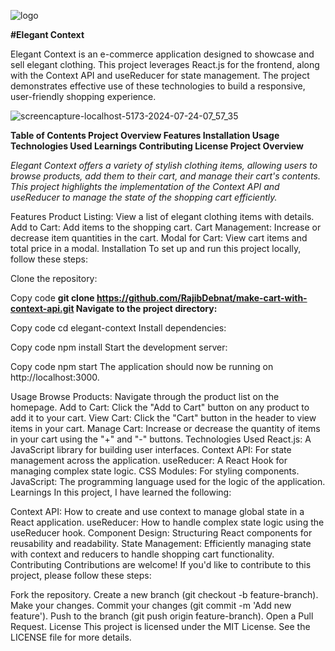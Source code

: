 ![logo](https://github.com/user-attachments/assets/ac022ba3-b667-42f8-be77-8cf4162525d2)

**#Elegant Context**


Elegant Context is an e-commerce application designed to showcase and sell elegant clothing. This project leverages React.js for the frontend, along with the Context API and useReducer for state management. The project demonstrates effective use of these technologies to build a responsive, user-friendly shopping experience.

![screencapture-localhost-5173-2024-07-24-07_57_35](https://github.com/user-attachments/assets/88fd28a0-ea0a-49b6-a58d-a4af36bed3f1)

**Table of Contents
Project Overview
Features
Installation
Usage
Technologies Used
Learnings
Contributing
License
Project Overview**

_Elegant Context offers a variety of stylish clothing items, allowing users to browse products, add them to their cart, and manage their cart's contents. This project highlights the implementation of the Context API and useReducer to manage the state of the shopping cart efficiently._

Features
Product Listing: View a list of elegant clothing items with details.
Add to Cart: Add items to the shopping cart.
Cart Management: Increase or decrease item quantities in the cart.
Modal for Cart: View cart items and total price in a modal.
Installation
To set up and run this project locally, follow these steps:

Clone the repository:


Copy code
**git clone https://github.com/RajibDebnat/make-cart-with-context-api.git
Navigate to the project directory:**


Copy code
cd elegant-context
Install dependencies:


Copy code
npm install
Start the development server:



Copy code
npm start
The application should now be running on http://localhost:3000.

Usage
Browse Products: Navigate through the product list on the homepage.
Add to Cart: Click the "Add to Cart" button on any product to add it to your cart.
View Cart: Click the "Cart" button in the header to view items in your cart.
Manage Cart: Increase or decrease the quantity of items in your cart using the "+" and "-" buttons.
Technologies Used
React.js: A JavaScript library for building user interfaces.
Context API: For state management across the application.
useReducer: A React Hook for managing complex state logic.
CSS Modules: For styling components.
JavaScript: The programming language used for the logic of the application.
Learnings
In this project, I have learned the following:

Context API: How to create and use context to manage global state in a React application.
useReducer: How to handle complex state logic using the useReducer hook.
Component Design: Structuring React components for reusability and readability.
State Management: Efficiently managing state with context and reducers to handle shopping cart functionality.
Contributing
Contributions are welcome! If you'd like to contribute to this project, please follow these steps:

Fork the repository.
Create a new branch (git checkout -b feature-branch).
Make your changes.
Commit your changes (git commit -m 'Add new feature').
Push to the branch (git push origin feature-branch).
Open a Pull Request.
License
This project is licensed under the MIT License. See the LICENSE file for more details.
